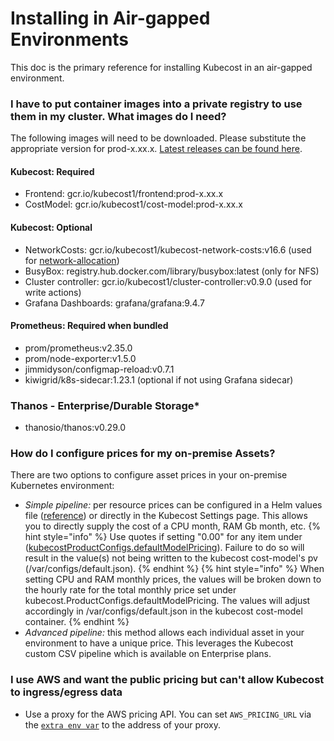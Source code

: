# Installing in Air-gapped Environments

This doc is the primary reference for installing Kubecost in an air-gapped environment.

### I have to put container images into a private registry to use them in my cluster. What images do I need?

The following images will need to be downloaded. Please substitute the appropriate version for prod-x.xx.x. [Latest releases can be found here](https://github.com/kubecost/cost-analyzer-helm-chart/releases).

#### Kubecost: Required

* Frontend: gcr.io/kubecost1/frontend:prod-x.xx.x
* CostModel: gcr.io/kubecost1/cost-model:prod-x.xx.x

#### Kubecost: Optional


* NetworkCosts: gcr.io/kubecost1/kubecost-network-costs:v16.6 (used for [network-allocation](network-allocation.md))
* BusyBox: registry.hub.docker.com/library/busybox:latest (only for NFS)
* Cluster controller: gcr.io/kubecost1/cluster-controller:v0.9.0 (used for write actions)
* Grafana Dashboards: grafana/grafana:9.4.7

#### Prometheus: Required when bundled

* prom/prometheus:v2.35.0
* prom/node-exporter:v1.5.0
* jimmidyson/configmap-reload:v0.7.1
* kiwigrid/k8s-sidecar:1.23.1 (optional if not using Grafana sidecar)

### Thanos - Enterprise/Durable Storage\*

* thanosio/thanos:v0.29.0

### How do I configure prices for my on-premise Assets?

There are two options to configure asset prices in your on-premise Kubernetes environment:

* _Simple pipeline:_ per resource prices can be configured in a Helm values file ([reference](https://github.com/kubecost/cost-analyzer-helm-chart/blob/6c0975614b4a6854be602d1a6f9506ce8b80abdc/cost-analyzer/values.yaml#L559-L570)) or directly in the Kubecost Settings page. This allows you to directly supply the cost of a CPU month, RAM Gb month, etc.
{% hint style="info" %}
Use quotes if setting "0.00" for any item under ([kubecostProductConfigs.defaultModelPricing](https://github.com/kubecost/cost-analyzer-helm-chart/blob/6c0975614b4a6854be602d1a6f9506ce8b80abdc/cost-analyzer/values.yaml#L559-L570)). Failure to do so will result in the value(s) not being written to the kubecost cost-model's pv (/var/configs/default.json).
{% endhint %}
{% hint style="info" %}
When setting CPU and RAM monthly prices, the values will be broken down to the hourly rate for the total monthly price set under kubecost.ProductConfigs.defaultModelPricing. The values will adjust accordingly in /var/configs/default.json in the kubecost cost-model container.
{% endhint %}
* _Advanced pipeline:_ this method allows each individual asset in your environment to have a unique price. This leverages the Kubecost custom CSV pipeline which is available on Enterprise plans.

### I use AWS and want the public pricing but can't allow Kubecost to ingress/egress data

* Use a proxy for the AWS pricing API. You can set `AWS_PRICING_URL` via the [`extra env var`](https://github.com/kubecost/cost-analyzer-helm-chart/blob/v1.98/cost-analyzer/values.yaml#L304) to the address of your proxy.
